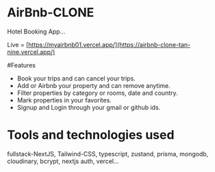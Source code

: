 # AirBnb-CLONE
Hotel Booking App...

Live = [https://myairbnb01.vercel.app/](https://airbnb-clone-tan-nine.vercel.app/)

#Features 
- Book your trips and can cancel your trips.
- Add or Airbnb your property and can remove anytime.
- Filter properties by category or rooms, date and country.
- Mark properties in your favorites.
- Signup and Login through your gmail or github ids. 

# Tools and technologies used 
fullstack-NextJS, Tailwind-CSS, typescript, zustand, prisma, mongodb, cloudinary, bcrypt, nextjs auth, vercel...
